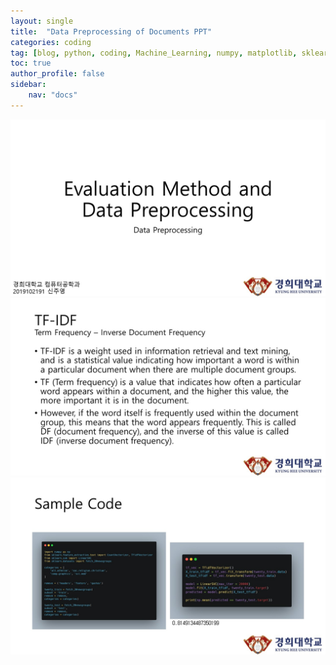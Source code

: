 ```yaml
---
layout: single
title:  "Data Preprocessing of Documents PPT"
categories: coding
tag: [blog, python, coding, Machine_Learning, numpy, matplotlib, sklearn, PPT]
toc: true
author_profile: false
sidebar:
    nav: "docs"
---
```


![img](/images/2022-09-03-Data_Preprocessing_of_Documents_PPT/슬라이드1.JPG)
![img](/images/2022-09-03-Data_Preprocessing_of_Documents_PPT/슬라이드2.JPG)
![img](/images/2022-09-03-Data_Preprocessing_of_Documents_PPT/슬라이드3.JPG)